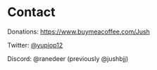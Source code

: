 # Contact

Donations: https://www.buymeacoffee.com/Jush

Twitter: [@yupiop12](https://twitter.com/yupiop12)

Discord: @ranedeer (previously @jushbjj)
